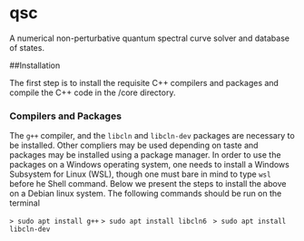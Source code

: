 # qsc
A numerical non-perturbative quantum spectral curve solver and database of states.

##Installation

The first step is to install the requisite C++ compilers and packages and compile the C++ code in the /core directory.

### Compilers and Packages

The `g++` compiler, and the `libcln` and `libcln-dev` packages are necessary to be installed. Other compliers may be used depending on taste and packages may be installed using a package manager. 
In order to use the packages on a Windows operating system, one needs to install a Windows Subsystem for Linux (WSL), though one must bare in mind to type `wsl` before he Shell command. Below we present the steps to install the above on a Debian linux system. The following commands should be run on the terminal 

`> sudo apt install g++`
`> sudo apt install libcln6 `
`> sudo apt install libcln-dev`


